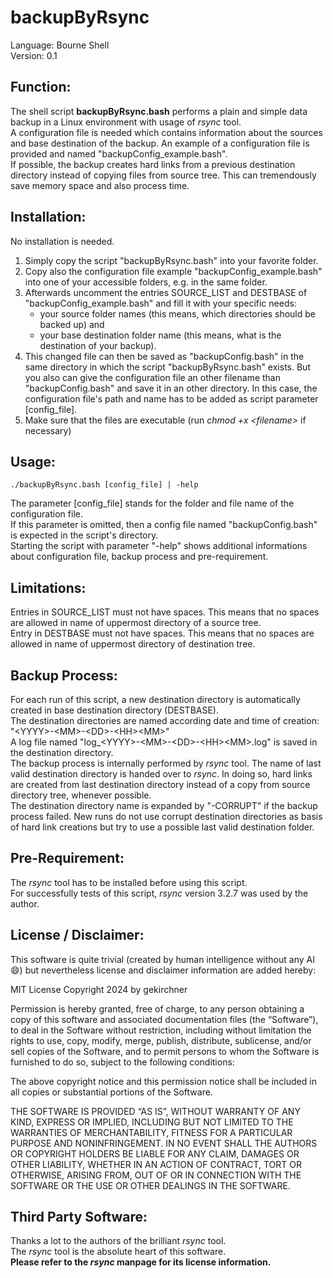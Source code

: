 # backupByRsync

Language:       Bourne Shell  
Version:        0.1

## Function:       
The shell script **backupByRsync.bash** performs a plain and simple data backup in a Linux environment with usage of *rsync* tool.  
A configuration file is needed which contains information about the sources and base destination of the backup. An example of a configuration file is provided and named "backupConfig_example.bash".  
If possible, the backup creates hard links from a previous destination directory instead of copying files from source tree.
This can tremendously save memory space and also process time.

## Installation:   
No installation is needed.
1. Simply copy the script "backupByRsync.bash" into your favorite folder.
2. Copy also the configuration file example "backupConfig_example.bash" into one of your accessible folders, e.g. in the same folder.
3. Afterwards uncomment the entries SOURCE_LIST and DESTBASE of "backupConfig_example.bash" and fill it with your specific needs:  
   - your source folder names (this means, which directories should be backed up) and  
   - your base destination folder name (this means, what is the destination of your backup).  
4. This changed file can then be saved as "backupConfig.bash" in the same directory in which the script "backupByRsync.bash" exists. But you also can give the configuration file an other filename than "backupConfig.bash" and save it in an other directory.
In this case, the configuration file's path and name has to be added as script parameter [config_file].  
5. Make sure that the files are executable (run *chmod +x \<filename\>* if necessary)

## Usage:          
   ``./backupByRsync.bash [config_file] | -help``

The parameter [config_file] stands for the folder and file name of the configuration file.  
If this parameter is omitted, then a config file named "backupConfig.bash" is expected in the script's directory.  
Starting the script with parameter "-help" shows additional informations about configuration file, backup process and pre-requirement.

## Limitations:
Entries in SOURCE_LIST must not have spaces. This means that no spaces are allowed in name of uppermost directory of a source tree.  
Entry   in DESTBASE    must not have spaces. This means that no spaces are allowed in name of uppermost directory of destination tree.

## Backup Process:
For each run of this script, a new destination directory is automatically created in base destination directory (DESTBASE).  
The destination directories are named according date and time of creation:  
"\<YYYY\>-\<MM\>-\<DD\>-\<HH\>\<MM\>"  
A log file named "log_\<YYYY\>-\<MM\>-\<DD\>-\<HH\>\<MM\>.log" is saved in the destination directory.  
The backup process is internally performed by *rsync* tool. The name of last valid destination directory is handed over to *rsync*. In doing so, hard links are created from last destination directory instead of a copy from source directory tree, whenever possible.  
The destination directory name is expanded by "-CORRUPT" if the backup process failed.
New runs do not use corrupt destination directories as basis of hard link creations but try to use a possible last valid destination folder.
 
## Pre-Requirement:
The *rsync* tool has to be installed before using this script.  
For successfully tests of this script, *rsync* version 3.2.7 was used by the author.


## License / Disclaimer:

This software is quite trivial (created by human intelligence without any AI :smile:) but nevertheless license and disclaimer information are added hereby:
 
MIT License
Copyright 2024 by gekirchner

Permission is hereby granted, free of charge, to any person obtaining a copy of this software and associated documentation files (the “Software”), to deal in the Software without restriction, including without limitation the rights to use, copy, modify, merge, publish, distribute, sublicense, and/or sell copies of the Software, and to permit persons to whom the Software is furnished to do so, subject to the following conditions:

The above copyright notice and this permission notice shall be included in all copies or substantial portions of the Software.

THE SOFTWARE IS PROVIDED “AS IS”, WITHOUT WARRANTY OF ANY KIND, EXPRESS OR IMPLIED, INCLUDING BUT NOT LIMITED TO THE WARRANTIES OF MERCHANTABILITY, FITNESS FOR A PARTICULAR PURPOSE AND NONINFRINGEMENT. IN NO EVENT SHALL THE AUTHORS OR COPYRIGHT HOLDERS BE LIABLE FOR ANY CLAIM, DAMAGES OR OTHER LIABILITY, WHETHER IN AN ACTION OF CONTRACT, TORT OR OTHERWISE, ARISING FROM, OUT OF OR IN CONNECTION WITH THE SOFTWARE OR THE USE OR OTHER DEALINGS IN THE SOFTWARE.


## Third Party Software:

Thanks a lot to the authors of the brilliant *rsync* tool.  
The *rsync* tool is the absolute heart of this software.  
**Please refer to the *rsync* manpage for its license information.**
